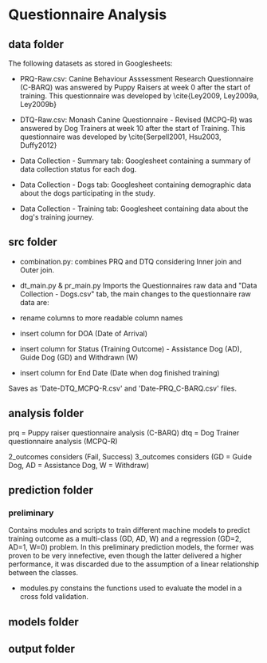 # Questionnaire Analysis 

## data folder
The following datasets as stored in Googlesheets:
- PRQ-Raw.csv: Canine Behaviour Asssessment Research Questionnaire (C-BARQ) was answered by Puppy Raisers at week 0 after the start of training. This questionnaire was developed by \cite{Ley2009, Ley2009a, Ley2009b}

- DTQ-Raw.csv: Monash Canine Questionnaire - Revised (MCPQ-R) was answered by Dog Trainers at week 10 after the start of Training. This questionnaire was developed by \cite{Serpell2001, Hsu2003, Duffy2012}

- Data Collection - Summary tab: Googlesheet containing a summary of data collection status for each dog.

- Data Collection - Dogs tab: Googlesheet containing demographic data about the dogs participating in the study.

- Data Collection - Training tab: Googlesheet  containing data about the dog's training journey.

## src folder
- combination.py: combines PRQ and DTQ considering Inner join and Outer join.

- dt_main.py & pr_main.py
Imports the Questionnaires raw data and "Data Collection - Dogs.csv" tab, the main changes to the questionnaire raw data are:

- rename columns to more readable column names
- insert column for DOA (Date of Arrival)
- insert column for Status (Training Outcome) - Assistance Dog (AD), Guide Dog (GD) and Withdrawn (W)
- insert column for End Date (Date when dog finished training)

Saves as 'Date-DTQ_MCPQ-R.csv' and 'Date-PRQ_C-BARQ.csv' files.


## analysis folder

prq = Puppy raiser questionnaire analysis (C-BARQ)
dtq = Dog Trainer questionnaire analysis (MCPQ-R)

2_outcomes considers (Fail, Success)
3_outcomes considers (GD = Guide Dog, AD = Assistance Dog, W = Withdraw)

## prediction folder

### preliminary
Contains modules and scripts to train different machine models to predict training outcome as a multi-class (GD, AD, W) and a regression (GD=2, AD=1, W=0) problem. In this preliminary prediction models, the former was proven to be very innefective, even though the latter delivered a higher performance, it was discarded due to the assumption of a linear relationship between the classes. 

- modules.py constains the functions used to evaluate the model in a cross fold validation.

## models folder

## output folder